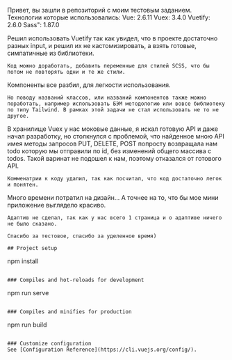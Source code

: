 Привет, вы зашли в репозиторий с моим тестовым заданием. 
Технологии которые использовались:
Vue: 2.6.11
Vuex: 3.4.0
Vuetify: 2.6.0
Sass": 1.87.0

Решил использовать Vuetify так как увидел, что в проекте достаточно разных input, и решил их не кастомизировать, а взять готовые, симпатичные из библиотеки.
```
Код можно доработать, добавить переменные для стилей SCSS, что бы потом не повторять одни и те же стили.
```
Компоненты все разбил, для легкости использования. 
```
Но поводу названий классов, или названий компонентов также можно поработать, например использовать БЭМ методологию или вовсе библиотеку по типу Tailwind. В рамках этой задачи не стал использовать не то не другое.
```
В хранилище Vuex у нас моковые данные, я искал готовую API и даже начал разработку, но столкнулся с проблемой, что найденное мною API имея методы запросов PUT, DELETE, POST попросту возвращала нам todo которую мы отправили по id, без изменений общего массива с todos. Такой варинат не подошел к нам, поэтому отказался от готового API.
```
Комменатрии к коду удалил, так как посчитал, что код достаточно легок и понятен.
```
Много времени потратил на дизайн... А точнее на то, что бы мое мини приложение выглядело красиво. 
```
Адаптив не сделал, так как у нас всего 1 страница и о адаптиве ничего не было сказано.

Спасибо за тестовое, спасибо за уделенное время)

## Project setup
```
npm install
```

### Compiles and hot-reloads for development
```
npm run serve
```

### Compiles and minifies for production
```
npm run build
```

### Customize configuration
See [Configuration Reference](https://cli.vuejs.org/config/).
